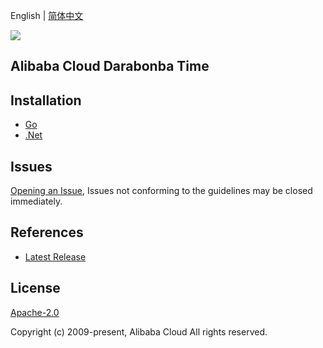English | [简体中文](README-CN.md)

![](https://aliyunsdk-pages.alicdn.com/icons/AlibabaCloud.svg)

## Alibaba Cloud Darabonba Time

## Installation

- [Go](./golang/README.md)
- [.Net](./csharp/README.md)

## Issues

[Opening an Issue](https://github.com/aliyun/darabonba-time/issues/new), Issues not conforming to the guidelines may be closed immediately.

## References

- [Latest Release](https://github.com/aliyun/darabonba-time)

## License

[Apache-2.0](http://www.apache.org/licenses/LICENSE-2.0)

Copyright (c) 2009-present, Alibaba Cloud All rights reserved.
